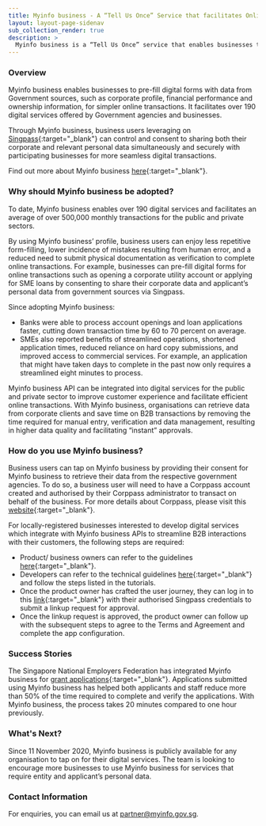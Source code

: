```yaml
---
title: Myinfo business - A “Tell Us Once” Service that facilitates Online Transactions for Businesses
layout: layout-page-sidenav
sub_collection_render: true
description: >
  Myinfo business is a “Tell Us Once” service that enables businesses to pre-fill and provide their corporate data and applicants’ personal data for simpler online transactions.
---
```


### Overview

Myinfo business enables businesses to pre-fill digital forms with data from Government sources, such as corporate profile, financial performance and ownership information, for simpler online transactions. It facilitates over 190 digital services offered by Government agencies and businesses.

Through Myinfo business, business users leveraging on [Singpass](https://www.google.com/url?sa=t&rct=j&q=&esrc=s&source=web&cd=&cad=rja&uact=8&ved=2ahUKEwjduemY6rfyAhWDUn0KHUvoCPoQFnoECA4QAw&url=https%3A%2F%2Fwww.singpass.gov.sg%2F&usg=AOvVaw1nQmkVeH5_kfXYyA9Cs0Hz){:target="\_blank"} can control and consent to sharing both their corporate and relevant personal data simultaneously and securely with participating businesses for more seamless digital transactions.

Find out more about Myinfo business [here](https://api.singpass.gov.sg/library/myinfobiz/business){:target="\_blank"}.

### Why should Myinfo business be adopted?

To date, Myinfo business enables over 190 digital services and facilitates an average of over 500,000 monthly transactions for the public and private sectors.

By using Myinfo business’ profile, business users can enjoy less repetitive form-filling, lower incidence of mistakes resulting from human error, and a reduced need to submit physical documentation as verification to complete online transactions. For example, businesses can pre-fill digital forms for online transactions such as opening a corporate utility account or applying for SME loans by consenting to share their corporate data and applicant’s personal data from government sources via Singpass.

Since adopting Myinfo business:

- Banks were able to process account openings and loan applications faster, cutting down transaction time by 60 to 70 percent on average.
- SMEs also reported benefits of streamlined operations, shortened application times, reduced reliance on hard copy submissions, and improved access to commercial services. For example, an application that might have taken days to complete in the past now only requires a streamlined eight minutes to process.

Myinfo business API can be integrated into digital services for the public and private sector to improve customer experience and facilitate efficient online transactions. With Myinfo business, organisations can retrieve data from corporate clients and save time on B2B transactions by removing the time required for manual entry, verification and data management, resulting in higher data quality and facilitating “instant” approvals.

### How do you use Myinfo business?

Business users can tap on Myinfo business by providing their consent for Myinfo business to retrieve their data from the respective government agencies. To do so, a business user will need to have a Corppass account created and authorised by their Corppass administrator to transact on behalf of the business. For more details about Corppass, please visit this [website](https://www.corppass.gov.sg/){:target="\_blank"}.

For locally-registered businesses interested to develop digital services which integrate with Myinfo business APIs to streamline B2B interactions with their customers, the following steps are required:

- Product/ business owners can refer to the guidelines [here](https://api.singpass.gov.sg/library/myinfobiz/business/implementation-reference-journey){:target="\_blank"}.
- Developers can refer to the technical guidelines [here](https://api.singpass.gov.sg/library/myinfobiz/developers/overview){:target="\_blank"} and follow the steps listed in the tutorials.
- Once the product owner has crafted the user journey, they can log in to this [link](https://api.singpass.gov.sg/){:target="\_blank"} with their authorised Singpass credentials to submit a linkup request for approval.
- Once the linkup request is approved, the product owner can follow up with the subsequent steps to agree to the Terms and Agreement and complete the app configuration.

### Success Stories

The Singapore National Employers Federation has integrated Myinfo business for [grant applications](https://grants.snef.org.sg/){:target="\_blank"}. Applications submitted using Myinfo business has helped both applicants and staff reduce more than 50% of the time required to complete and verify the applications. With Myinfo business, the process takes 20 minutes compared to one hour previously.

### What's Next?

Since 11 November 2020, Myinfo business is publicly available for any organisation to tap on for their digital services. The team is looking to encourage more businesses to use Myinfo business for services that require entity and applicant’s personal data.

### Contact Information

For enquiries, you can email us at <partner@myinfo.gov.sg>.
